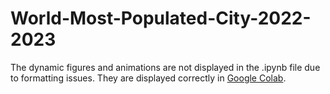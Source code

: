 # World-Most-Populated-City-2022-2023

The dynamic figures and animations are not displayed in the .ipynb file due to formatting issues. They are displayed correctly in [Google Colab](https://colab.research.google.com/github/vgvr0/World-Most-Populated-City-2022-2023/blob/main/World_Most_Populated_City_2022_%26_2023.ipynb).
